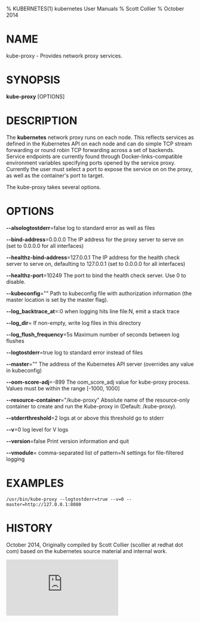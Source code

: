 % KUBERNETES(1) kubernetes User Manuals
% Scott Collier
% October 2014
# NAME
kube-proxy \- Provides network proxy services.

# SYNOPSIS
**kube-proxy** [OPTIONS]

# DESCRIPTION

The **kubernetes** network proxy runs on each node. This reflects services as defined in the Kubernetes API on each node and can do simple TCP stream forwarding or round robin TCP forwarding across a set of backends. Service endpoints are currently found through Docker-links-compatible environment variables specifying ports opened by the service proxy. Currently the user must select a port to expose the service on on the proxy, as well as the container's port to target.

The kube-proxy takes several options.

# OPTIONS
**--alsologtostderr**=false
	log to standard error as well as files

**--bind-address**=0.0.0.0
	The IP address for the proxy server to serve on (set to 0.0.0.0 for all interfaces)

**--healthz-bind-address**=127.0.0.1
	The IP address for the health check server to serve on, defaulting to 127.0.0.1 (set to 0.0.0.0 for all interfaces)

**--healthz-port**=10249
	The port to bind the health check server. Use 0 to disable.

**--kubeconfig**=""
	Path to kubeconfig file with authorization information (the master location is set by the master flag).

**--log_backtrace_at**=:0
	when logging hits line file:N, emit a stack trace

**--log_dir**=
	If non-empty, write log files in this directory

**--log_flush_frequency**=5s
	Maximum number of seconds between log flushes

**--logtostderr**=true
	log to standard error instead of files

**--master**=""
	The address of the Kubernetes API server (overrides any value in kubeconfig)

**--oom-score-adj**=-899
	The oom_score_adj value for kube-proxy process. Values must be within the range [-1000, 1000]

**--resource-container**="/kube-proxy"
	Absolute name of the resource-only container to create and run the Kube-proxy in (Default: /kube-proxy).

**--stderrthreshold**=2
	logs at or above this threshold go to stderr

**--v**=0
	log level for V logs

**--version**=false
	Print version information and quit

**--vmodule**=
	comma-separated list of pattern=N settings for file-filtered logging

# EXAMPLES
```
/usr/bin/kube-proxy --logtostderr=true --v=0 --master=http://127.0.0.1:8080
```

# HISTORY
October 2014, Originally compiled by Scott Collier (scollier at redhat dot com) based
 on the kubernetes source material and internal work.


[![Analytics](https://kubernetes-site.appspot.com/UA-36037335-10/GitHub/docs/man/kube-proxy.1.md?pixel)]()
